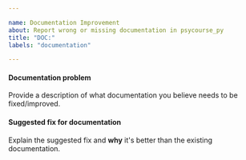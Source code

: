 ```yaml
---

name: Documentation Improvement
about: Report wrong or missing documentation in psycourse_py
title: "DOC:"
labels: "documentation"

---
```


#### Documentation problem

Provide a description of what documentation you believe needs to be fixed/improved.

#### Suggested fix for documentation

Explain the suggested fix and **why** it's better than the existing documentation.
